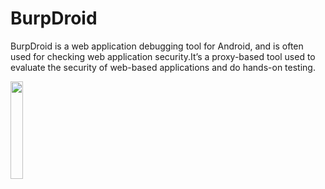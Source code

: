 # BurpDroid
BurpDroid is a web application debugging tool for Android, and is often used for checking web application security.It’s a proxy-based tool used to evaluate the security of web-based applications and do hands-on testing.




[<img  src="https://lh3.googleusercontent.com/proxy/0BrePeM8xMFfMZa7KWrzwkIRmPOH_asiFKFL9lEQG1yOTFyi8dWd8hcMm4DvhXQ2YdU1aK9VGfjwRUgHXJM7-dgJpccylGZLsr60WwAmkzdRd-8rToaLKtUlzg" width="20%">](https://play.google.com/store/apps/details?id=com.burpdroid)

